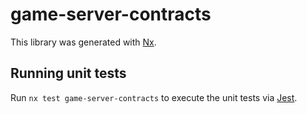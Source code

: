 # game-server-contracts

This library was generated with [Nx](https://nx.dev).

## Running unit tests

Run `nx test game-server-contracts` to execute the unit tests via [Jest](https://jestjs.io).
